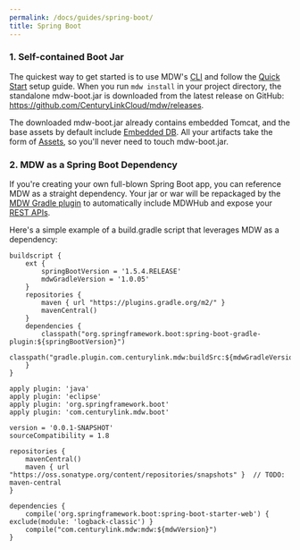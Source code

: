 ```yaml
---
permalink: /docs/guides/spring-boot/
title: Spring Boot
---
```


### 1. Self-contained Boot Jar
  The quickest way to get started is to use MDW's [CLI](../cli) and follow the 
  [Quick Start](../quick-start) setup guide.  When you run `mdw install` in your
  project directory, the standalone mdw-boot.jar is downloaded from the latest
  release on GitHub: <https://github.com/CenturyLinkCloud/mdw/releases>.
  
  The downloaded mdw-boot.jar already contains embedded Tomcat, and the base
  assets by default include [Embedded DB](https://github.com/CenturyLinkCloud/mdw/blob/master/mdw-workflow/assets/com/centurylink/mdw/db/readme.md).
  All your artifacts take the form of [Assets](../../help/assets.html), so you'll never need to touch mdw-boot.jar. 
  
### 2. MDW as a Spring Boot Dependency
  If you're creating your own full-blown Spring Boot app, you can reference MDW as a straight dependency.
  Your jar or war will be repackaged by the [MDW Gradle plugin](https://plugins.gradle.org/plugin/com.centurylink.mdw.boot)
  to automatically include MDWHub and expose your [REST APIs](../../guides/mdw-cookbook/#14-expose-the-process-as-a-rest-service).   

  Here's a simple example of a build.gradle script that leverages MDW as a dependency: 
  ```
  buildscript {
      ext {
          springBootVersion = '1.5.4.RELEASE'
          mdwGradleVersion = '1.0.05'
      }
      repositories {
          maven { url "https://plugins.gradle.org/m2/" }
          mavenCentral()
      }
      dependencies {
          classpath("org.springframework.boot:spring-boot-gradle-plugin:${springBootVersion}")
          classpath("gradle.plugin.com.centurylink.mdw:buildSrc:${mdwGradleVersion}")
      }
  }
  
  apply plugin: 'java'
  apply plugin: 'eclipse'
  apply plugin: 'org.springframework.boot'
  apply plugin: 'com.centurylink.mdw.boot'
  
  version = '0.0.1-SNAPSHOT'
  sourceCompatibility = 1.8
  
  repositories {
      mavenCentral()
      maven { url "https://oss.sonatype.org/content/repositories/snapshots" }  // TODO: maven-central
  }
  
  dependencies {
      compile('org.springframework.boot:spring-boot-starter-web') { exclude(module: 'logback-classic') } 
      compile("com.centurylink.mdw:mdw:${mdwVersion}")
  }
  ```  